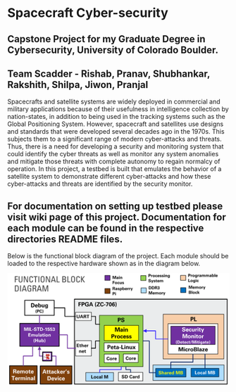 # Spacecraft Cyber-security
## Capstone Project for my Graduate Degree in Cybersecurity, University of Colorado Boulder.
## Team Scadder - Rishab, Pranav, Shubhankar, Rakshith, Shilpa, Jiwon, Pranjal

Spacecrafts and satellite systems are widely deployed in commercial and military applications because of their usefulness in intelligence collection by nation-states, in addition to being used in the tracking systems such as the Global Positioning System. However, spacecraft and satellites use designs and standards that were developed several decades ago in the 1970s. This subjects them to a significant range of modern cyber-attacks and threats. Thus, there is a need for developing a security and monitoring system that could identify the cyber threats as well as monitor any system anomalies and mitigate those threats with complete autonomy to regain normalcy of operation. In this project, a testbed is built that emulates the behavior of a satellite system to demonstrate different cyber-attacks and how these cyber-attacks and threats are identified by the security monitor.

## For documentation on setting up testbed please visit wiki page of this project. Documentation for each module can be found in the respective directories README files.

Below is the functional block diagram of the project. Each module should be loaded to the respective hardware shown as in the diagram below.

![alt text](https://github.com/prgu6170/spacecraft_cyberSec/blob/master/functional_block_diagram.jpeg)
